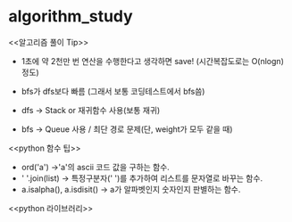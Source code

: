 # algorithm_study

<<알고리즘 풀이 Tip>>

- 1초에 약 2천만 번 연산을 수행한다고 생각하면 save! (시간복잡도로는 O(nlogn) 정도) 

- bfs가 dfs보다 빠름 (그래서 보통 코딩테스트에서 bfs씀)
- dfs -> Stack or 재귀함수 사용(보통 재귀)
- bfs -> Queue 사용 / 최단 경로 문제(단, weight가 모두 같을 때)






<<python 함수 팁>>
- ord('a') ->'a'의 ascii 코드 값을 구하는 함수.
- ' '.join(list) -> 특정구분자(' ')를 추가하여 리스트를 문자열로 바꾸는 함수.
- a.isalpha(), a.isdisit() -> a가 알파벳인지 숫자인지 판별하는 함수.




<<python 라이브러리>>
